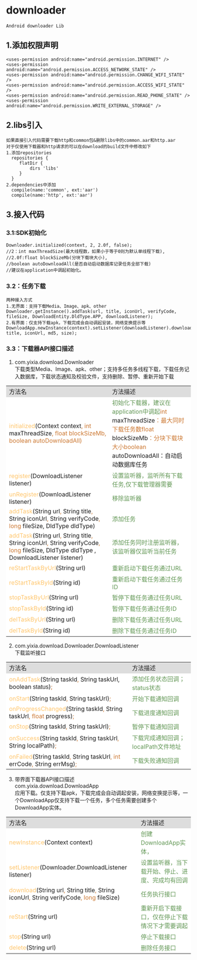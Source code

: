 # downloader
    Android downloader Lib
## 1.添加权限声明
    <uses-permission android:name="android.permission.INTERNET" />
    <uses-permission android:name="android.permission.ACCESS_NETWORK_STATE" />
    <uses-permission android:name="android.permission.CHANGE_WIFI_STATE" />
    <uses-permission android:name="android.permission.ACCESS_WIFI_STATE" />
    <uses-permission android:name="android.permission.READ_PHONE_STATE" />
    <uses-permission android:name="android.permission.WRITE_EXTERNAL_STORAGE" />
## 2.libs引入
    如果直接引入代码需要下载http和common包&删除libs中的common.aar和http.aar
    对于仅使用下载器和http请求的可以在download的build文件中修改如下
    1.添加repositories
      repositories {
         flatDir {
             dirs 'libs'
         }
      }
    2.dependencies中添加
      compile(name:'common', ext:'aar')
      compile(name:'http', ext:'aar')
## 3.接入代码
### 3.1:SDK初始化
    Downloader.initialized(context, 2, 2.0f, false);
    //2：int maxThreadSize(最大线程数，如果小于等于0则为默认单线程下载), 
    //2.0f:float blockSizeMb(分块下载块大小), 
    //boolean autoDownloadAll(是否自动启动数据库记录任务全部下载)
    //建议在application中调起初始化。
### 3.2：任务下载
    两种接入方式
    1.无界面：支持下载Media、Image、apk、other
    Downloader.getInstance().addTask(url, title, iconUrl, verifyCode, fileSize, DownloadEntity.DldType.APP, downloadListener);
    2.有界面：仅支持下载apk，下载完成会自动调起安装，网络变换提示等
    DownloadApp.newInstance(context).setListener(downloadListener).download(url, title, iconUrl, md5, size);
### 3.3：下载器API接口描述
1. com.yixia.download.Downloader<br />
下载类型Media、Image、apk、other；支持多任务多线程下载，下载任务记入数据库，下载状态通知及校验文件，支持删除、暂停、重新开始下载
<table bgcolor="#aaa" border="0" cellpadding="5" cellspacing="1">
    <tr bgcolor="#ddd">
        <td>方法名</td>
        <td>方法描述</td>
    </tr>
    <tr bgcolor="#fff">
        <td><font style="color: rgb(255,198,109);">initialized</font>(Context context<span style="color: rgb(204,120,50);">, int </span>maxThreadSize<span style="color: rgb(204,120,50);">, float blockSizeMb<font style="color: rgb(204,120,50);">, boolean autoDownloadAll)</td>
        <td><font style="color: rgb(98,151,85);">初始化下载器，建议在application中调起</font><font style="color: rgb(204,120,50);">int </font>maxThreadSize<font style="color: rgb(204,120,50);">：最大同时下载任务数</font><font style="color: rgb(204,120,50);">float </font>blockSizeMb<font style="color: rgb(204,120,50);">：分块下载块大小</font><font style="color: rgb(204,120,50);">boolean </font>autoDownloadAll：自动启动数据库任务</td>
    </tr>
    <tr bgcolor="#fff">
        <td><span style="color: rgb(255,198,109);">register</span>(DownloadListener listener)</td>
        <td><span style="color: rgb(98,151,85);">设置监听器，监听所有下载任务,仅下载管理器需要</span></td>
    </tr>
    <tr bgcolor="#fff">
        <td><span style="color: rgb(255,198,109);">unRegister</span>(DownloadListener listener)</td>
        <td><span style="color: rgb(98,151,85);">移除监听器</span></td>
    </tr>
    <tr bgcolor="#fff">
        <td><span style="color: rgb(255,198,109);">addTask</span>(String url<span style="color: rgb(204,120,50);">, </span>String title<span style="color: rgb(204,120,50);">, </span>String iconUrl<span style="color: rgb(204,120,50);">, </span>String verifyCode<span style="color: rgb(204,120,50);">, long </span>fileSize, DldType dldType)</td>
        <td><span style="color: rgb(98,151,85);">添加任务</span></td>
    </tr>
    <tr bgcolor="#fff">
        <td><span style="color: rgb(255,198,109);">addTask</span>(String url<span style="color: rgb(204,120,50);">, </span>String title<span style="color: rgb(204,120,50);">, </span>String iconUrl<span style="color: rgb(204,120,50);">, </span>String verifyCode<span style="color: rgb(204,120,50);">, long </span>fileSize, DldType dldType ,  DownloadListener listener)</td>
        <td><span style="color: rgb(98,151,85);">添加任务同时注册监听器，该监听器仅监听当前任务</span></td>
    </tr>
    <tr bgcolor="#fff">
        <td><span style="color: rgb(255,198,109);">reStartTaskByUrl</span>(String url)</td>
        <td><span style="color: rgb(98,151,85);">重新启动下载任务通过URL</span></td>
    </tr>
    <tr bgcolor="#fff">
        <td><span style="color: rgb(255,198,109);">reStartTaskById</span>(String id)</pre></td>
        <td><span style="color: rgb(98,151,85);">重新启动下载任务通过任务ID</span></td>
    </tr>
    <tr bgcolor="#fff">
        <td><span style="color: rgb(255,198,109);">stopTaskByUrl</span>(String url)</td>
        <td><span style="color: rgb(98,151,85);">暂停下载任务通过任务URL</span></td>
    </tr>
    <tr bgcolor="#fff">
        <td><span style="color: rgb(255,198,109);">stopTaskById</span>(String id)</td>
        <td><span style="color: rgb(98,151,85);">暂停下载任务通过任务ID</span></td>
    </tr>
    <tr bgcolor="#fff">
        <td><span style="color: rgb(255,198,109);">delTaskByUrl</span>(String url)</td>
        <td><span style="color: rgb(98,151,85);">删除下载任务通过任务URL</span></td>
    </tr>
    <tr bgcolor="#fff">
        <td><span style="color: rgb(255,198,109);">delTaskById</span>(String id)</td>
        <td><span style="color: rgb(98,151,85);">删除下载任务通过任务ID</span></td>
    </tr>
</table>

2. com.yixia.download.Downloader.DownloadListener<br />
下载监听接口
<table bgcolor="#aaa" border="0" cellpadding="5" cellspacing="1">
    <tr bgcolor="#ddd">
        <td>方法名</td>
        <td>方法描述</td>
    </tr>
    <tr bgcolor="#fff">
        <td><span style="color: rgb(255,198,109);">onAddTask</span>(String taskId<span style="color: rgb(204,120,50);">, </span>String taskUrl, boolean <span style="white-space: pre-wrap;font-family: Arial , sans-serif;">status</span>)<span style="color: rgb(204,120,50);">;</span></td>
        <td><span style="color: rgb(98,151,85);">添加任务状态回调；status状态</span></td>
    </tr>
    <tr bgcolor="#fff">
        <td><span style="color: rgb(255,198,109);">onStart</span>(String taskId<span style="color: rgb(204,120,50);">, </span>String taskUrl)<span style="color: rgb(204,120,50);">;</span></td>
        <td><span style="color: rgb(98,151,85);">开始下载通知回调</span></td>
    </tr>
    <tr bgcolor="#fff">
        <td><span style="color: rgb(255,198,109);">onProgressChanged</span>(String taskId<span style="color: rgb(204,120,50);">, </span>String taskUrl<span style="color: rgb(204,120,50);">, float </span>progress)<span style="color: rgb(204,120,50);">;</span></td>
        <td><span style="color: rgb(98,151,85);">下载进度通知回调</span></td>
    </tr>
    <tr bgcolor="#fff">
        <td><span style="color: rgb(255,198,109);">onStop</span>(String taskId<span style="color: rgb(204,120,50);">, </span>String taskUrl)<span style="color: rgb(204,120,50);">;</span></td>
        <td><span style="color: rgb(98,151,85);">暂停下载通知回调</span></td>
    </tr>
    <tr bgcolor="#fff">
        <td><span style="color: rgb(255,198,109);">onSuccess</span>(String taskId<span style="color: rgb(204,120,50);">, </span>String taskUrl<span style="color: rgb(204,120,50);">, </span>String localPath)<span style="color: rgb(204,120,50);">;</span></td>
        <td><span style="color: rgb(98,151,85);">下载完成通知回调；localPath文件地址</span></td>
    </tr>
    <tr bgcolor="#fff">
        <td><span style="color: rgb(255,198,109);">onFailed</span>(String taskId<span style="color: rgb(204,120,50);">, </span>String taskUrl<span style="color: rgb(204,120,50);">, int </span>errCode<span style="color: rgb(204,120,50);">, </span>String errMsg)<span style="color: rgb(204,120,50);">;</span></td>
        <td><span style="color: rgb(98,151,85);">下载失败通知回调</span></td>
    </tr>
</table>

3. 带界面下载器API接口描述<br />
com.yixia.download.DownloadApp<br />
应用下载。仅支持下载apk，下载完成会自动调起安装，网络变换提示等，一个DownloadApp仅支持下载一个任务，多个任务需要创建多个DownloadApp实体。
<table bgcolor="#aaa" border="0" cellpadding="5" cellspacing="1">
    <tr bgcolor="#ddd">
        <td>方法名</td>
        <td>方法描述</td>
    </tr>
    <tr bgcolor="#fff">
        <td><span style="color: rgb(255,198,109);">newInstance</span>(Context context)</td>
        <td><span style="color: rgb(98,151,85);">创建DownloadApp实体，</span></td>
    </tr>
    <tr bgcolor="#fff">
        <td><span style="color: rgb(255,198,109);">setListener</span>(Downloader.DownloadListener listener)</td>
        <td><span style="color: rgb(98,151,85);">设置监听器，当下载开始、停止、进度、完成均有回调</span></td>
    </tr>
    <tr bgcolor="#fff">
        <td><span style="color: rgb(255,198,109);">download</span>(String url<span style="color: rgb(204,120,50);">, </span>String title<span style="color: rgb(204,120,50);">, </span>String iconUrl<span style="color: rgb(204,120,50);">, </span>String verifyCode<span style="color: rgb(204,120,50);">, long </span>fileSize)</td>
        <td><span style="color: rgb(98,151,85);">任务执行接口</span></td>
    </tr>
    <tr bgcolor="#fff">
        <td><span style="color: rgb(255,198,109);">reStart</span>(String url)</td>
        <td><span style="color: rgb(98,151,85);">重新开启下载接口，仅在停止下载情况下才需要调起</span></td>
    </tr>
    <tr bgcolor="#fff">
        <td><span style="color: rgb(255,198,109);">stop</span>(String url)</td>
        <td><span style="color: rgb(98,151,85);">停止下载接口</span></td>
    </tr>
    <tr bgcolor="#fff">
        <td><span style="color: rgb(255,198,109);">delete</span>(String url)</td>
        <td><span style="color: rgb(98,151,85);">删除任务接口</span></td>
    </tr>
</table>
